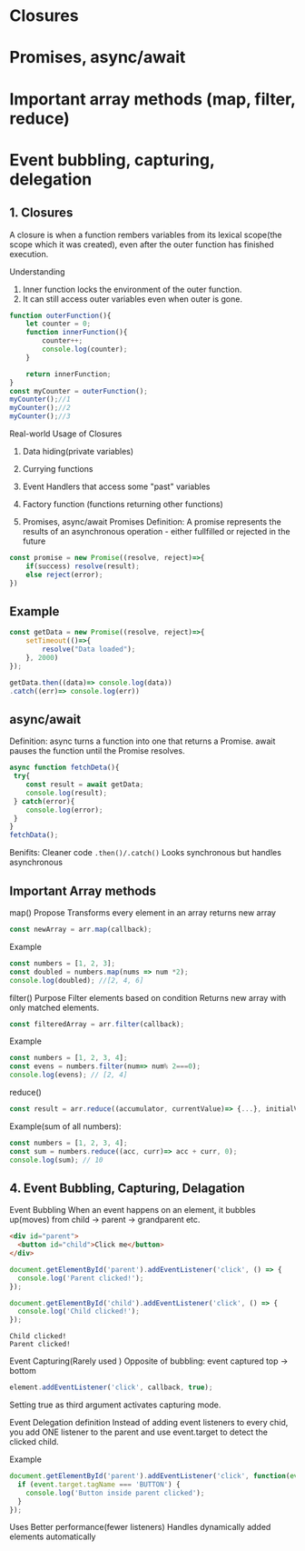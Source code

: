 # Closures
# Promises, async/await
# Important array methods (map, filter, reduce)
# Event bubbling, capturing, delegation


## 1. Closures
A closure is when a function rembers variables from its lexical scope(the scope which it was created), even after the outer function has finished execution.

Understanding
1. Inner function locks the environment of the outer function.
2. It can still access outer variables  even when outer is gone.

```````````````````````````js
function outerFunction(){
    let counter = 0;
    function innerFunction(){
        counter++;
        console.log(counter);
    }

    return innerFunction;
}
const myCounter = outerFunction();
myCounter();//1
myCounter();//2
myCounter();//3

`````````````````````````````

Real-world Usage of Closures

1. Data hiding(private variables)
2. Currying functions
3. Event Handlers that access some "past" variables
4. Factory function (functions returning other functions)

2. Promises, async/await
Promises
Definition: 
A promise represents the results of an asynchronous operation - either fullfilled or rejected in the future


````````````````````````````js
const promise = new Promise((resolve, reject)=>{
    if(success) resolve(result);
    else reject(error);
})
``````````````````````````````
## Example
````````````````````````````````js
const getData = new Promise((resolve, reject)=>{
    setTimeout(()=>{
        resolve("Data loaded");
    }, 2000)
});

getData.then((data)=> console.log(data))
.catch((err)=> console.log(err))

``````````````````````````````````

## async/await
Definition:
async turns a function into one that returns  a Promise.
await pauses the function until the Promise resolves.

````````````````````````````js
async function fetchDeta(){
 try{
    const result = await getData;
    console.log(result);
 } catch(error){
    console.log(error);
 }
}
fetchData();
`````````````````````````````
Benifits: 
Cleaner code `.then()/.catch()`
Looks synchronous but handles asynchronous

## Important Array methods

map()
Propose 
Transforms every element in an array
returns new array

`````````````````js
const newArray = arr.map(callback);
````````````````````````

Example
`````````````````````js
const numbers = [1, 2, 3];
const doubled = numbers.map(nums => num *2);
console.log(doubled); //[2, 4, 6]
``````````````````````````

filter()
Purpose
Filter elements based on condition
Returns new array with only matched elements.

```````````````````js
const filteredArray = arr.filter(callback);

``````````````````````
Example
`````````````````````````````js
const numbers = [1, 2, 3, 4];
const evens = numbers.filter(num=> num% 2===0);
console.log(evens); // [2, 4]
````````````````````````````````````````
reduce()

````````````````````````````````js
const result = arr.reduce((accumulator, currentValue)=> {...}, initialValue);
`````````````````````````````````

Example(sum of all numbers):
```````````````````````````````````````````js
const numbers = [1, 2, 3, 4];
const sum = numbers.reduce((acc, curr)=> acc + curr, 0);
console.log(sum); // 10
```````````````````````````````````````````````

## 4. Event Bubbling, Capturing, Delagation
Event Bubbling
When an event happens on an element, it bubbles up(moves) from child -> parent -> grandparent etc.

``````````````````````````````html
<div id="parent">
  <button id="child">Click me</button>
</div>

````````````````````````````````````

```````````````````````````js
document.getElementById('parent').addEventListener('click', () => {
  console.log('Parent clicked!');
});

document.getElementById('child').addEventListener('click', () => {
  console.log('Child clicked!');
});

`````````````````````````````

````````````````````````````````
Child clicked!
Parent clicked!
```````````````````````````````````

Event Capturing(Rarely used )
Opposite of bubbling: event captured top -> bottom

````````````````````````js
element.addEventListener('click', callback, true);
`````````````````````````````````````````
Setting true as third argument activates capturing mode.

Event Delegation
definition
Instead of adding event listeners to every chid, you add ONE listener to the parent and use event.target to detect the clicked child.

Example
````````````````````````````````js
document.getElementById('parent').addEventListener('click', function(event) {
  if (event.target.tagName === 'BUTTON') {
    console.log('Button inside parent clicked');
  }
});

``````````````````````````````````

Uses 
Better performance(fewer listeners)
Handles dynamically added elements automatically